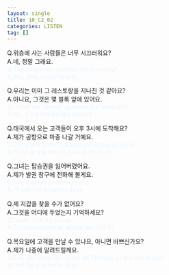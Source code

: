 ```yaml
---
layout: single
title: 10_C2_02
categories: LISTEN
tag: []
---
```

 
Q.위층에 사는 사람들은 너무 시끄러워요?   
A.네, 정말 그래요.   
<span style="color:#E8F5FF">
Q.The neighbors upstairs are so noisy?   
A.Yes, they certainly are.   
</span>
   
Q.우리는 이미 그 레스토랑을 지나친 것 같아요?   
A.아니요, 그것은 몇 블록 앞에 있어요.   
<span style="color:#E8F5FF">
Q.I think we already passsed the resturant?   
A.No, It's a few blocks ahread.   
   
Q.태국에서 오는 고객들이 오후 3시에 도착해요?   
A.제가 공항으로 마중 나갈 거예요.   
<span style="color:#E8F5FF">
Q.Our client from Thailand will arrive at 3 p.m?   
A.I'll be at the airport to pick them up.   
</span>
     
Q.그녀는 탑승권을 잃어버렸어요.   
A.제가 발권 창구에 전화해 볼게요.   
<span style="color:#E8F5FF">
Q.She lost her boarding pass.   
A.I'll call the ticketing desk.   
</span>
   
Q.제 지갑을 찾을 수가 없어요?   
A.그것을 어디에 두었는지 기억하세요?   
<span style="color:#E8F5FF">
Q.I can't find my purse.   
A.Do you remember where you left it?   
</span>
   
Q.목요일에 고객을 만날 수 있나요, 아니면 바쁘신가요?   
A.제가 나중에 알려드릴께요.   
<span style="color:#E8F5FF">
Q.Can you meet our client on Thurday or are you busy?   
A.I will let you know later   
